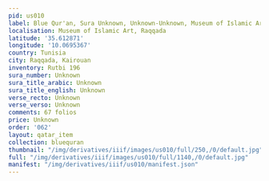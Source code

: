 ```yaml
---
pid: us010
label: Blue Qur'an, Sura Unknown, Unknown-Unknown, Museum of Islamic Art, Raqqada
localisation: Museum of Islamic Art, Raqqada
latitude: '35.612871'
longitude: '10.0695367'
country: Tunisia
city: Raqqada, Kairouan
inventory: Rutbi 196
sura_number: Unknown
sura_title_arabic: Unknown
sura_title_english: Unknown
verse_recto: Unknown
verse_verso: Unknown
comments: 67 folios
price: Unknown
order: '062'
layout: qatar_item
collection: bluequran
thumbnail: "/img/derivatives/iiif/images/us010/full/250,/0/default.jpg"
full: "/img/derivatives/iiif/images/us010/full/1140,/0/default.jpg"
manifest: "/img/derivatives/iiif/us010/manifest.json"
---
```

